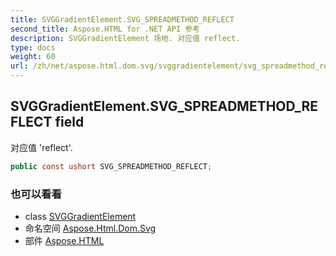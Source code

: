 ```yaml
---
title: SVGGradientElement.SVG_SPREADMETHOD_REFLECT
second_title: Aspose.HTML for .NET API 参考
description: SVGGradientElement 场地. 对应值 reflect.
type: docs
weight: 60
url: /zh/net/aspose.html.dom.svg/svggradientelement/svg_spreadmethod_reflect/
---
```

## SVGGradientElement.SVG_SPREADMETHOD_REFLECT field

对应值 'reflect'.

```csharp
public const ushort SVG_SPREADMETHOD_REFLECT;
```

### 也可以看看

* class [SVGGradientElement](../)
* 命名空间 [Aspose.Html.Dom.Svg](../../svggradientelement/)
* 部件 [Aspose.HTML](../../../)


